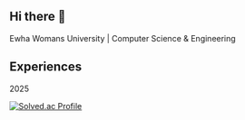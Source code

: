 ## Hi there 👋

<!--
**chelsseeey/chelsseeey** is a ✨ _special_ ✨ repository because its `README.md` (this file) appears on your GitHub profile.

-->
<!-- ──────────────────────────────────────────────────────── -->
Ewha Womans University | Computer Science & Engineering

## Experiences
2025

[![Solved.ac Profile](http://mazassumnida.wtf/api/v2/generate_badge?boj=stargirl03)](https://solved.ac/stargirl03/)

